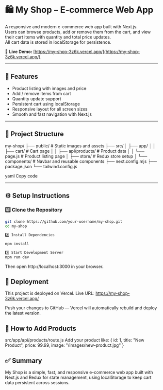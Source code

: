# 🛍 My Shop – E-commerce Web App

A responsive and modern e-commerce web app built with Next.js.  
Users can browse products, add or remove them from the cart, and view their cart items with quantity and total price updates.  
All cart data is stored in localStorage for persistence.

🔗 **Live Demo:** [https://my-shop-3z6k.vercel.app/](https://my-shop-3z6k.vercel.app/)

---

## 🚀 Features
- Product listing with images and price  
- Add / remove items from cart  
- Quantity update support  
- Persistent cart using localStorage  
- Responsive layout for all screen sizes  
- Smooth and fast navigation with Next.js  

---

## 📂 Project Structure
my-shop/
├── public/ # Static images and assets
├── src/
│ ├── app/
│ │ ├── cart/ # Cart page
│ │ ├── api/products/ # Product data
│ │ └── page.js # Product listing page
│ ├── store/ # Redux store setup
│ └── components/ # Navbar and reusable components
├── next.config.mjs
├── package.json
└── tailwind.config.js

yaml
Copy code

---

## ⚙️ Setup Instructions

### 1️⃣ Clone the Repository
```bash
git clone https://github.com/your-username/my-shop.git
cd my-shop
```
```bash
2️⃣ Install Dependencies

npm install
```
```bash
3️⃣ Start Development Server
npm run dev
```

Then open http://localhost:3000 in your browser.

## 🛒 Deployment
This project is deployed on Vercel.
Live URL: https://my-shop-3z6k.vercel.app/

Push your changes to GitHub — Vercel will automatically rebuild and deploy the latest version.

## 🧩 How to Add Products

src/app/api/products/route.js
Add your product like:
{
  id: 1,
  title: "New Product",
  price: 99.99,
  image: "/images/new-product.jpg"
}
## ✅ Summary
My Shop is a simple, fast, and responsive e-commerce web app
built with Next.js and Redux for state management,
using localStorage to keep cart data persistent across sessions.
